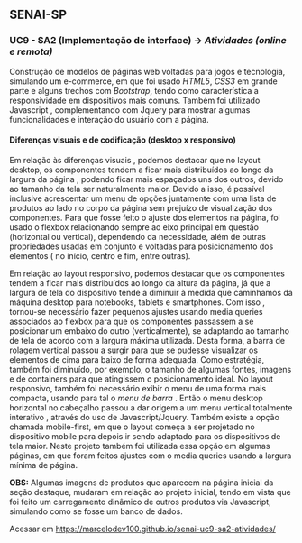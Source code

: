 ## SENAI-SP

### UC9 - SA2 (Implementação de interface) -> _Atividades (online e remota)_

Construção de modelos de páginas web voltadas para jogos e tecnologia, simulando um e-commerce,  em que foi usado *HTML5*, *CSS3* em grande parte e alguns trechos com *Bootstrap*,  tendo como característica a responsividade em dispositivos mais comuns.
Também foi utilizado Javascript , complementando com Jquery para mostrar algumas funcionalidades e interação do usuário com a página. 

#### Diferenças visuais e de codificação (desktop x responsivo)
Em relação às diferenças visuais , podemos destacar que no layout desktop,  os componentes tendem a ficar mais distribuídos ao longo da largura da página , podendo ficar mais espaçados uns dos outros, devido ao tamanho da tela ser naturalmente maior. Devido a isso, é possível inclusive acrescentar um menu de opções juntamente com uma lista de produtos ao lado no corpo da página sem prejuízo de visualização dos componentes.
Para que fosse feito o ajuste dos elementos na página, foi usado o flexbox relacionando sempre ao eixo principal em questão (horizontal ou vertical), dependendo da necessidade, além de outras propriedades usadas em conjunto e voltadas para posicionamento dos elementos ( no início, centro e fim, entre outras).

Em relação ao layout responsivo, podemos destacar que os componentes tendem a ficar mais distribuídos ao longo da altura da página, já que a largura de tela do dispositivo tende a diminuir à medida que caminhamos da máquina desktop para notebooks, tablets e smartphones. Com isso , tornou-se necessário fazer pequenos ajustes usando media queries associados ao flexbox para que os componentes passassem a se posicionar um embaixo do outro (verticalmente), se adaptando ao tamanho de tela de acordo com a largura máxima utilizada. Desta forma, a barra de rolagem vertical passou a surgir para que se pudesse visualizar os elementos de cima para baixo de forma adequada. Como estratégia, também foi diminuído, por exemplo, o tamanho de algumas fontes, imagens e de containers para que atingissem o posicionamento ideal.
No layout responsivo, também foi necessário exibir o menu de uma forma mais compacta, usando para tal o _menu de barra_ . Então o menu desktop horizontal no cabeçalho passou a dar origem a um menu vertical totalmente interativo , através do uso de Javascript/Jquery. 
Também existe a opção chamada mobile-first, em que o layout começa a ser projetado no dispositivo mobile para depois ir sendo adaptado para os dispositivos de tela maior. Neste projeto também foi utilizada essa opção em algumas páginas, em que foram feitos ajustes com o media queries usando a largura mínima de página.

**OBS:** Algumas imagens de produtos que aparecem na página inicial da seção destaque, mudaram em relação ao projeto inicial, tendo em vista que foi feito um carregamento dinâmico de outros produtos via Javascript, simulando como se fosse um banco de dados. 

Acessar em  <https://marcelodev100.github.io/senai-uc9-sa2-atividades/>

